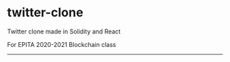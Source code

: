 # twitter-clone

Twitter clone made in Solidity and React

For EPITA 2020-2021 Blockchain class

---
